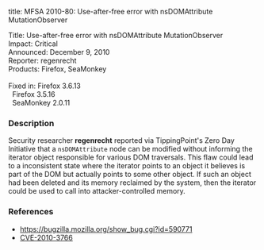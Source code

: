 title: MFSA 2010-80: Use-after-free error with nsDOMAttribute MutationObserver

<p>
<span class="label">Title:</span>      Use-after-free error with nsDOMAttribute MutationObserver<br/>
<span class="label">Impact:</span>     Critical<br/>
<span class="label">Announced:</span>  December 9, 2010<br/>
<span class="label">Reporter:</span>   regenrecht<br/>
<span class="label">Products:</span>   Firefox, SeaMonkey<br/>
<br/>
<span class="label">Fixed in:</span>   Firefox 3.6.13<br/>
<span class="label">&#160;</span>      Firefox 3.5.16<br/>
<span class="label">&#160;</span>      SeaMonkey 2.0.11<br/>
</p>


<h3>Description</h3>

<p>Security researcher <strong>regenrecht</strong> reported via
TippingPoint's Zero Day Initiative that a <code>nsDOMAttribute</code>
node can be modified without informing the iterator object responsible
for various DOM traversals.  This flaw could lead to a inconsistent
state where the iterator points to an object it believes is part of
the DOM but actually points to some other object.  If such an object
had been deleted and its memory reclaimed by the system, then the
iterator could be used to call into attacker-controlled memory.</p>

<h3>References</h3>

<ul>
  <li><a href="https://bugzilla.mozilla.org/show_bug.cgi?id=590771">https://bugzilla.mozilla.org/show_bug.cgi?id=590771</a></li>
  <li><a class="ex-ref" href="http://cve.mitre.org/cgi-bin/cvename.cgi?name=CVE-2010-3766">CVE-2010-3766</a></li>
</ul>




